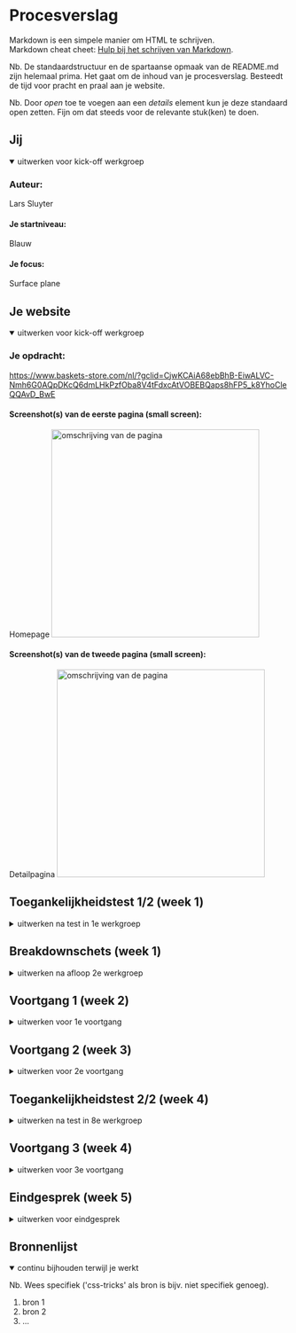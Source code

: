# Procesverslag
Markdown is een simpele manier om HTML te schrijven.  
Markdown cheat cheet: [Hulp bij het schrijven van Markdown](https://github.com/adam-p/markdown-here/wiki/Markdown-Cheatsheet).

Nb. De standaardstructuur en de spartaanse opmaak van de README.md zijn helemaal prima. Het gaat om de inhoud van je procesverslag. Besteedt de tijd voor pracht en praal aan je website.

Nb. Door *open* toe te voegen aan een *details* element kun je deze standaard open zetten. Fijn om dat steeds voor de relevante stuk(ken) te doen.





## Jij

<details open>
  <summary>uitwerken voor kick-off werkgroep</summary>

  ### Auteur:
  Lars Sluyter

  #### Je startniveau:
  Blauw

  #### Je focus:
  Surface plane
 
</details>





## Je website

<details open>
  <summary>uitwerken voor kick-off werkgroep</summary>

  ### Je opdracht:
  https://www.baskets-store.com/nl/?gclid=CjwKCAiA68ebBhB-EiwALVC-Nmh6G0AQpDKcQ6dmLHkPzfOba8V4tFdxcAtVOBEBQaps8hFP5_k8YhoCleQQAvD_BwE

  #### Screenshot(s) van de eerste pagina (small screen): 
  Homepage
  <img src="readme-images/homepage.png" width="375px" alt="omschrijving van de pagina">
  #### Screenshot(s) van de tweede pagina (small screen):
  Detailpagina
 <img src="readme-images/tweedepagina2.png" width="375px" alt="omschrijving van de pagina">
 
</details>



## Toegankelijkheidstest 1/2 (week 1)

<details>
  <summary>uitwerken na test in 1e werkgroep</summary>

  ### Bevindingen
  Lijst met je bevindingen die in de test naar voren kwamen:

  #### Screenreader
Tijdens het testen van de screenreader kwamen er enkele probelem voor, het werkt niet helemaal als gehoopt. De reader slaat automatisch door naar het hamburgermenu, alleen is deze niet uitgeklapt. Dus verwarring voor de gebruiker.


  #### Muis en Toetsenbord 
De website is niet toesenboord vriendelijk. Dit komt omdat het niet beschikt over een TAB functie.


  #### Motoriek (shocks, elastiekjes)
Met verwarring/verandering in mijn motoriek dmv de schrokband en/of de andere motorische afleidingen merk ik dat het niet een groot probleem voor mijzelf is. De pagina is toegangbaar en gebruikbaar.


  #### Visueel (brillen, contrast, kleurenblind, dark/light). 
  Hier korte omschrijving (met indien nodig afbeeldingen)

  Hier een omschrijving van hoe het opgelost kan worden (met indien nodig afbeeldingen)

</details>



## Breakdownschets (week 1)

<details>
  <summary>uitwerken na afloop 2e werkgroep</summary>

  ### de hele pagina: 
  <img src="readme-images/schets.png" width="375px" alt="breakdown van de hele pagina">

  ### dynamisch deel (bijv menu): 
  <img src="readme-images/homepage2.png" width="375px" alt="breakdown van een dynamisch deel">

</details>





## Voortgang 1 (week 2)

<details>
  <summary>uitwerken voor 1e voortgang</summary>

  ### Stand van zaken
  hier dit ging goed & dit was lastig (neem ook screenshots op van delen van je website en code)


  ### Agenda voor meeting
  samen met je groepje opstellen

  | Lars Sluyter    | nikki okker       | Jordy    | student 4        |
  | ---            | ---                | ---          | ---              |
  Voortgang van ons groepje,
  elkaars werk voor inspiratie,
  Typografie hierachie,
  toegankelijkheid,
  Css assesntials en
  Java script "truckjes"
- Homepage:
+ Hoe kan ik de home pagina aanzienlijker maken voor de gebruiker
+ Kan ik audio en video gebruiker bij mijn pagina 
+ Werken pop ups in het nadeel of voordeel van mijn site 

| nikki okker  
Pagina 1:
Is mijn HTML semantisch correct? Want dat is de basis. Als dat goed staat kan ik aan de slag. 

Hamburger menu: hoe zit dat?, alle content van index.html moet ik alles wat in een article staat apart stylen?

De categorieën: hoe kan ik die beste vormgeven? Ook op deze manier, moet dta dan ook in een grid? En die zoekbalk ook? En hoe maak ik die zoekbalk?

Footer: hoe kan ik footer van Kukuru namaken met name de opzet ervan. Html heb ik al. Het naast elkaar zetten is de vraag. 

Pagina 2:

- Mag de class op de body, vanwege andere content styling met nth-of-type?

- hoe kan ik zo’n MP3 afspeler erin zetten? Zoals op kukuru website. 

- hoe krijg ik net als bij kukuru website de boeken naast elkaar? Positioneren? Of flexbox? Of ??

| Jordy 

Alleen een vraag of mijn carousel, voor de rest gaat het wel goed.
  ### Verslag van meeting
  hier na afloop snel de uitkomsten van de meeting vastleggen

  Het was een erg productieve meeting:
  - Ik heb hulp gekregen bij het HTML.
  - Geholpen met een begin van mijn CSS.
  - Inspiratie op gedaan bij mijn klasgenoten.


</details>





## Voortgang 2 (week 3)

<details>
  <summary>uitwerken voor 2e voortgang</summary>

  ### Stand van zaken
  hier dit ging goed & dit was lastig (neem ook screenshots op van delen van je website en code)


  ### Agenda voor meeting
  samen met je groepje opstellen

  Lars Sluyter
  
  Ik wil het hebben over het maken van een header en het stijlen van een burger menu. Of je een hele footer moet maken, over het stijlen van een formulier en grid op foto's plaatsen.

  Nikki Okker

  Ik wil graag focussen op het positioneren van mijn tweede pagina en daarna nog tip voor stijlen van mijn eerste pagina. En ik wil een audio player op mn site maar ik snap niet hoe dat werkt :) Dus daar ga ik ook naar vragen.

  Jordy

  Ik wil graag mijn caroussel bespreken, possitioning en inlining.
  
  ### Verslag van meeting
  hier na afloop snel de uitkomsten van de meeting vastleggen

  - punt 1
  - punt 2
  - nog een punt
- ...

</details>





## Toegankelijkheidstest 2/2 (week 4)

<details>
  <summary>uitwerken na test in 8e werkgroep</summary>

  ### Bevindingen
  - Er is geen darkmode, dit geld voor het orgineel en voor mijn eigenpagina. Ruimte voor verbetering!
  - Beterft belemmering van kleur is er geen probleem bij mijn webpagina. Links zijn duidelijk en goed te zien. Foto's vallen niet weg.
  - Het is mogelijk om te tabben door de website, Alleen is er nogsteeds het probleem van het tabben door het hamburger menu terwijl je dit niet ziet.
  Er is een duidelijke state om te zien waar de gebruiker naartoe tabt in vergelijking tot de orginele website. 
  - De screenreader leest de webpagina goed op, maar ik vindt nog een enkel problemem in het navigeren:
  = Er is nog niet goed gebruik gemaakt van ALT en logische rederneringen.
  - parkison werkt wel goed op de website, alleen niet op de hoogste stand.
  - de brillen werken allemaal opzich wel, behalve als je het hele zicht verwijderd.

  #### Screenreader
 - Er is geen darkmode, dit geld voor het orgineel en voor mijn eigenpagina. Ruimte voor verbetering!
  - Beterft belemmering van kleur is er geen probleem bij mijn webpagina. Links zijn duidelijk en goed te zien. Foto's vallen niet weg.
 <img src="readme-images/darkmode.png" width="375px" alt="breakdown van de hele pagina">

  #### Muis en Toetsenbord 
 - Het is mogelijk om te tabben door de website, Alleen is er nogsteeds het probleem van het tabben door het hamburger menu terwijl je dit niet ziet.
  - Er is een duidelijke state om te zien waar de gebruiker naartoe tabt in vergelijking tot de orginele website. 
<img src="readme-images/tab.png" width="375px" alt="breakdown van de hele pagina">

  #### Motoriek (shocks, elastiekjes)
  NVT

  #### Visueel (brillen, contrast, kleurenblind, dark/light). 
  NVT

</details>





## Voortgang 3 (week 4)

<details>
  <summary>uitwerken voor 3e voortgang</summary>

  ### Stand van zaken
  hier dit ging goed & dit was lastig (neem ook screenshots op van delen van je website en code)


  ### Agenda voor meeting
  samen met je groepje opstellen

Lars 
- (Navigatie balk) Hamburger menu op mobile 
- Scroll sections 

Jordy: 
menu knoppen fixen
Hartje over plaatje zetten

Menno: 
- Form groter maken
- Text in plaatjes automatisch laten inspringen
- Random ruimte weghalen en naar rechts scrollen weghalen
- Alle sections responsive maken met zelfde margin links rechts

Nikki: 
- Media player fixen
- ruimte tussen buttons van social media

  ### Verslag van meeting
  hier na afloop snel de uitkomsten van de meeting vastleggen

  - iedereen is geod geholpen met hun problemen, ik heb mijn problemen opgelost met de scoll 
  en een goed begin gemaakt met de footer. Daarnaast heb ik erg veel gehad aan hoe de andere zijn geholpen met de dingen waarbij zij al verder zijn
  en ik nog aan moet beginnnen.

</details>





## Eindgesprek (week 5)

<details>
  <summary>uitwerken voor eindgesprek</summary>

  ### Je uitkomst - karakteristiek screenshots:
  Ik ben erg trots op het maken van de header, dark mode, animatie's, en de stijling  van de tweede pagina.
  <img src="readme-images/header.png" width="375px" alt="uitomst opdracht 1">
  <img src="readme-images/footer.png" width="375px" alt="uitomst opdracht 1">
  <img src="readme-images/tweedepagina.png" width="375px" alt="uitomst opdracht 1">
  <img src="readme-images/animatie.png" width="375px" alt="uitomst opdracht 1">


  ### Dit ging goed/Heb ik geleerd: 
  Korte omschrijving met plaatjes

Ik ben het meest trots op het zelf uitvogelen van de dark mode
  <img src="readme-images/geleerd.png" width="375px" alt="top">


  ### Dit was lastig/Is niet gelukt:
  Het is niet gelukt om het helemaal responsive te maken en ook niet om het hamburger menu te stijlen zoals ik wil.

  <img src="readme-images/nietgelukt.png" width="375px" alt="bummer">
  <img src="readme-images/nietgelukt2.png" width="375px" alt="bummer">
</details>





## Bronnenlijst

<details open>
  <summary>continu bijhouden terwijl je werkt</summary>

  Nb. Wees specifiek ('css-tricks' als bron is bijv. niet specifiek genoeg).

  1. bron 1
  2. bron 2
  3. ...

</details>